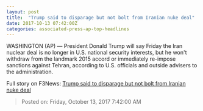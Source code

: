 ```yaml
---
layout: post
title:  "Trump said to disparage but not bolt from Iranian nuke deal"
date: 2017-10-13 07:42:00Z
categories: associated-press-ap-top-headlines
---
```


WASHINGTON (AP) — President Donald Trump will say Friday the Iran nuclear deal is no longer in U.S. national security interests, but he won't withdraw from the landmark 2015 accord or immediately re-impose sanctions against Tehran, according to U.S. officials and outside advisers to the administration.


Full story on F3News: [Trump said to disparage but not bolt from Iranian nuke deal](http://www.f3nws.com/n/2ajzrC)

> Posted on: Friday, October 13, 2017 7:42:00 AM
